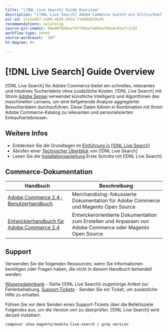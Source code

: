 ```yaml
---
title: "[!DNL Live Search] Guide Overview"
description: "[!DNL Live Search] Adobe Commerce bietet ein blitzschnelles, superrelevantes und intuitives Sucherlebnis."
exl-id: 11e2ed97-ce80-4826-b914-71688dd29e4b
recommendations: noCatalog
source-git-commit: 06e06f8d8ee747f4bbe7a064af0dabc01efc31d2
workflow-type: tm+mt
source-wordcount: '187'
ht-degree: 0%

---
```


# [!DNL Live Search] Guide Overview

[!DNL Live Search] für Adobe Commerce bietet ein schnelles, relevantes und intuitives Sucherlebnis ohne zusätzliche Kosten. [!DNL Live Search] mit Strom [Adobe Sensei](https://www.adobe.com/sensei.html) verwendet künstliche Intelligenz und Algorithmen des maschinellen Lernens, um eine tiefgehende Analyse aggregierter Besucherdaten durchzuführen. Diese Daten führen in Kombination mit Ihrem Adobe Commerce-Katalog zu relevanten und personalisierten Einkaufserlebnissen.

## Weitere Infos

* Entdecken Sie die Grundlagen im [Einführung in [!DNL Live Search]](overview.md)
* Abrufen einer [Technischer Überblick](technical-overview.md) von [!DNL Live Search]
* Lesen Sie die [Installationsanleitung](install.md) Erste Schritte mit [!DNL Live Search]

## Commerce-Dokumentation

| Handbuch | Beschreibung |
|------ | ----------- |
| [Adobe Commerce 2.4-Benutzerhandbuch](https://experienceleague.adobe.com/docs/commerce.html) | Merchandising-fokussierte Dokumentation für Adobe Commerce und Magento Open Source |
| [Entwicklerhandbuch für Adobe Commerce 2.4](https://developer.adobe.com/commerce/docs) | Entwickerorientierte Dokumentation zum Erstellen und Anpassen von Adobe Commerce oder Magento Open Source |

## Support

Verwenden Sie die folgenden Ressourcen, wenn Sie Informationen benötigen oder Fragen haben, die nicht in diesem Handbuch behandelt werden:

[Wissensdatenbank](https://experienceleague.adobe.com/docs/commerce-knowledge-base/kb/overview.html) - Siehe [!DNL Live Search]-zugehörige Artikel zur Fehlerbehebung.
[Support-Tickets](https://experienceleague.adobe.com/docs/commerce-knowledge-base/kb/help-center-guide/magento-help-center-user-guide.html#submit-ticket) - Senden Sie ein Ticket, um zusätzliche Hilfe zu erhalten.

Führen Sie vor dem Senden eines Support-Tickets über die Befehlszeile Folgendes aus, um die Version von zu überprüfen. [!DNL Live Search] wird derzeit installiert:

```bash
composer show magento/module-live-search | grep version
```
